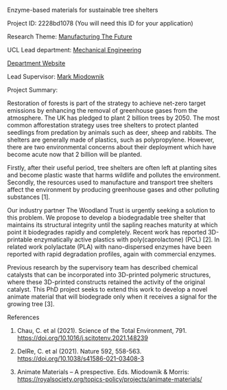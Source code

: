 Enzyme-based materials for sustainable tree shelters

Project ID: 2228bd1078
(You will need this ID for your application)

Research Theme: [Manufacturing The Future](../themes/manufacturing-the-future.md)

UCL Lead department: [Mechanical Engineering](../departments/mechanical-engineering.md)

[Department Website](https://www.ucl.ac.uk/mechanical-engineering)

Lead Supervisor: [Mark Miodownik](https://iris.ucl.ac.uk/iris/browse/profile?upi=MMIOD11)

Project Summary:

Restoration of forests is part of the strategy to achieve net-zero target emissions by enhancing the removal of greenhouse gases from the atmosphere. The UK has pledged to plant 2 billion trees by 2050. The most common afforestation strategy uses tree shelters to protect planted seedlings from predation by animals such as deer, sheep and rabbits. The shelters are generally made of plastics, such as polypropylene. However, there are two environmental concerns about their deployment which have become acute now that 2 billion will be planted. 
 
 Firstly, after their useful period, tree shelters are often left at planting sites and become plastic waste that harms wildlife and pollutes the environment. Secondly, the resources used to manufacture and transport tree shelters affect the environment by producing greenhouse gases and other polluting substances [1]. 
 
 Our industry partner The Woodland Trust is urgently seeking a solution to this problem. We propose to develop a biodegradable tree shelter that maintains its structural integrity until the sapling reaches maturity at which point it biodegrades rapidly and completely. Recent work has reported 3D-printable enzymatically active plastics with poly(caprolactone) (PCL) [2]. In related work polylactate (PLA) with nano-dispersed enzymes have been reported with rapid degradation profiles, again with commercial enzymes. 
 
 Previous research by the supervisory team has described chemical catalysts that can be incorporated into 3D-printed polymeric structures, where these 3D-printed constructs retained the activity of the original catalyst. This PhD project seeks to extend this work to develop a novel animate material that will biodegrade only when it receives a signal for the growing tree [3].
 
 References
 1. Chau, C. et al (2021). Science of the Total Environment, 791. https://doi.org/10.1016/j.scitotenv.2021.148239
 
 2. DelRe, C. et al (2021). Nature 592, 558-563. https://doi.org/10.1038/s41586-021-03408-3
 
 3. Animate Materials – A prespective. Eds. Miodownik & Morris: https://royalsociety.org/topics-policy/projects/animate-materials/
